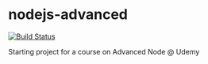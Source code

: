 # nodejs-advanced

[![Build Status](https://travis-ci.org/alan-maldonado/nodejs-advanced.svg?branch=master)](https://travis-ci.org/alan-maldonado/nodejs-advanced)

Starting project for a course on Advanced Node @ Udemy

